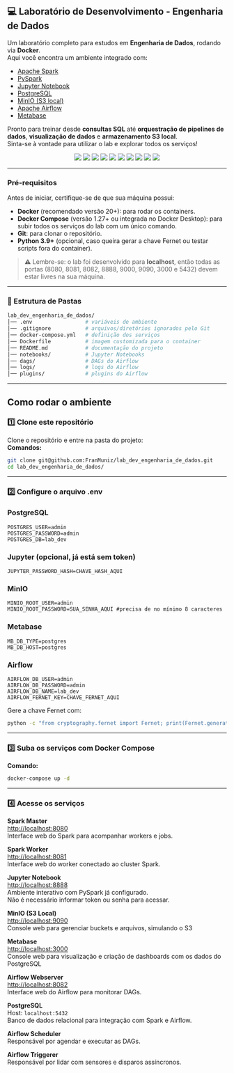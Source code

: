 ## 💻 Laboratório de Desenvolvimento - Engenharia de Dados

Um laboratório completo para estudos em **Engenharia de Dados**, rodando via **Docker**.  
Aqui você encontra um ambiente integrado com:

- [Apache Spark](https://spark.apache.org/)  
- [PySpark](https://spark.apache.org/docs/latest/api/python/)  
- [Jupyter Notebook](https://jupyter.org/)  
- [PostgreSQL](https://www.postgresql.org/)  
- [MinIO (S3 local)](https://min.io/)  
- [Apache Airflow](https://airflow.apache.org/)  
- [Metabase](https://www.metabase.com/)  

Pronto para treinar desde **consultas SQL** até **orquestração de pipelines de dados**, **visualização de dados** e **armazenamento S3 local**.  
Sinta-se à vontade para utilizar o lab e explorar todos os serviços!


<p align="center">
  <img src="https://img.shields.io/badge/Python-3776AB?style=for-the-badge&logo=python&logoColor=white"/>
  <img src="https://img.shields.io/badge/SQL-4479A1?style=for-the-badge&logo=mysql&logoColor=white"/>
  <img src="https://img.shields.io/badge/Spark-FF6F00?style=for-the-badge&logo=apachespark&logoColor=white"/>
  <img src="https://img.shields.io/badge/PySpark-EE4C2C?style=for-the-badge&logo=python&logoColor=white"/>
  <img src="https://img.shields.io/badge/Spark_SQL-FF6F00?style=for-the-badge&logo=apachespark&logoColor=white"/>
  <img src="https://img.shields.io/badge/MinIO-26A69A?style=for-the-badge&logo=minio&logoColor=white"/>
  <img src="https://img.shields.io/badge/Postgres-316192?style=for-the-badge&logo=postgresql&logoColor=white"/>
  <img src="https://img.shields.io/badge/Airflow-017CEE?style=for-the-badge&logo=apacheairflow&logoColor=white"/>
  <img src="https://img.shields.io/badge/Docker-2496ED?style=for-the-badge&logo=docker&logoColor=white"/>
  <img src="https://img.shields.io/badge/Metabase-509EE3?style=for-the-badge&logo=metabase&logoColor=white"/>
</p>

---

### Pré-requisitos

Antes de iniciar, certifique-se de que sua máquina possui:

- **Docker** (recomendado versão 20+): para rodar os containers.
- **Docker Compose** (versão 1.27+ ou integrada no Docker Desktop): para subir todos os serviços do lab com um único comando.
- **Git**: para clonar o repositório.
- **Python 3.9+** (opcional, caso queira gerar a chave Fernet ou testar scripts fora do container).

> ⚠️ Lembre-se: o lab foi desenvolvido para **localhost**, então todas as portas (8080, 8081, 8082, 8888, 9000, 9090, 3000 e 5432) devem estar livres na sua máquina.

---

### 📂 Estrutura de Pastas

```bash
lab_dev_engenharia_de_dados/
│── .env                 # variáveis de ambiente
│── .gitignore           # arquivos/diretórios ignorados pelo Git
│── docker-compose.yml   # definição dos serviços
│── Dockerfile           # imagem customizada para o container
│── README.md            # documentação do projeto
│── notebooks/           # Jupyter Notebooks
│── dags/                # DAGs do Airflow
│── logs/                # logs do Airflow
│── plugins/             # plugins do Airflow
```
---

## Como rodar o ambiente

### 1️⃣ Clone este repositório
Clone o repositório e entre na pasta do projeto:  
**Comandos:**  
```bash
git clone git@github.com:FranMuniz/lab_dev_engenharia_de_dados.git 
cd lab_dev_engenharia_de_dados/
```

---

### 2️⃣ Configure o arquivo .env
### PostgreSQL
```
POSTGRES_USER=admin
POSTGRES_PASSWORD=admin
POSTGRES_DB=lab_dev
```

### Jupyter (opcional, já está sem token)
```
JUPYTER_PASSWORD_HASH=CHAVE_HASH_AQUI
```

### MinIO 
```
MINIO_ROOT_USER=admin
MINIO_ROOT_PASSWORD=SUA_SENHA_AQUI #precisa de no mínimo 8 caracteres
```

### Metabase
```
MB_DB_TYPE=postgres
MB_DB_HOST=postgres
```

### Airflow
```
AIRFLOW_DB_USER=admin
AIRFLOW_DB_PASSWORD=admin
AIRFLOW_DB_NAME=lab_dev
AIRFLOW_FERNET_KEY=CHAVE_FERNET_AQUI
```
Gere a chave Fernet com:
```bash
python -c "from cryptography.fernet import Fernet; print(Fernet.generate_key().decode())"
```

---

### 3️⃣ Suba os serviços com Docker Compose
**Comando:**  
```bash
docker-compose up -d
```

---

### 4️⃣ Acesse os serviços

**Spark Master**  
[http://localhost:8080](http://localhost:8080)  
Interface web do Spark para acompanhar workers e jobs.

**Spark Worker**  
[http://localhost:8081](http://localhost:8081)  
Interface web do worker conectado ao cluster Spark.

**Jupyter Notebook**  
[http://localhost:8888](http://localhost:8888)  
Ambiente interativo com PySpark já configurado.  
Não é necessário informar token ou senha para acessar.

**MinIO (S3 Local)**  
[http://localhost:9090](http://localhost:9090)  
Console web para gerenciar buckets e arquivos, simulando o S3  

**Metabase**  
[http://localhost:3000](http://localhost:3000)  
Console web para visualização e criação de dashboards com os dados do PostgreSQL  

**Airflow Webserver**  
[http://localhost:8082](http://localhost:8082)  
Interface web do Airflow para monitorar DAGs.  

**PostgreSQL**  
Host: `localhost:5432`  
Banco de dados relacional para integração com Spark e Airflow. 

**Airflow Scheduler**  
Responsável por agendar e executar as DAGs.  

**Airflow Triggerer**  
Responsável por lidar com sensores e disparos assíncronos.  
